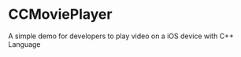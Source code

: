 CCMoviePlayer
=============

A simple demo for developers to play video on a iOS device with C++ Language 